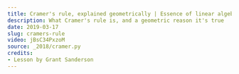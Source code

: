 ```yaml
---
title: Cramer's rule, explained geometrically | Essence of linear algebra, chapter 12
description: What Cramer's rule is, and a geometric reason it's true
date: 2019-03-17
slug: cramers-rule
video: jBsC34PxzoM
source: _2018/cramer.py
credits:
- Lesson by Grant Sanderson
---
```

